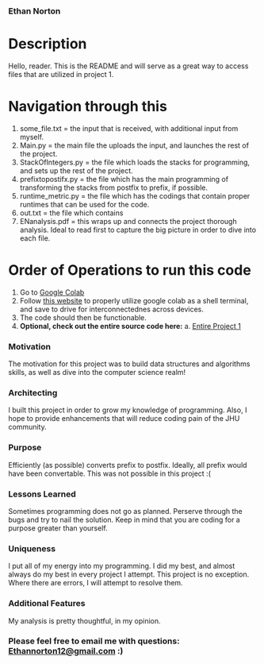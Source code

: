 ### Ethan Norton

# Description 
Hello, reader. This is the README and will serve as a great way to access files that are utilized in project 1.


# Navigation through this 
1. some_file.txt = the input that is received, with additional input from myself.
2. Main.py = the main file the uploads the input, and launches the rest of the project.
3. StackOfIntegers.py =  the file which loads the stacks for programming, and sets up the rest of the project.
4. prefixtopostifx.py = the file which has the main programming of transforming the stacks from postfix to prefix, if possible.
5. runtime_metric.py = the file which has the codings that contain proper runtimes that can be used for the code. 
6. out.txt = the file which contains 
7. ENanalysis.pdf = this wraps up and connects the project thorough analysis. Ideal to read first to capture the big picture in order to dive into each file. 


# Order of Operations to run this code
1. Go to [Google Colab](https://colab.research.google.com/) 
2. Follow [this website](https://medium.com/analytics-vidhya/how-to-use-google-colab-with-github-via-google-drive-68efb23a42d) to properly utilize google colab as a shell terminal, and save to drive for interconnectednes across devices.
3. The code should then be functionable.
4. **Optional, check out the entire source code here:**
   a. [Entire Project 1](https://github.com/EthanNorton/JHU.625.202.git)
 
 ### Motivation 
  The motivation for this project was to build data structures and algorithms skills, as well as dive into the computer science realm! 
  
 ### Architecting 

I built this project in order to grow my knowledge of programming. Also, I hope to provide enhancements that will reduce coding pain of the JHU community.

### Purpose

Efficiently (as possible) converts prefix to postfix. Ideally, all prefix would have been convertable. This was not possible in this project :(

### Lessons Learned

Sometimes programming does not go as planned. Perserve through the bugs and try to nail the solution. Keep in mind that you are coding for a purpose greater than yourself.

### Uniqueness

I put all of my energy into my programming. I did my best, and almost always do my best in every project I attempt. This project is no exception. Where there are errors, I will attempt to resolve them.

### Additional Features

My analysis is pretty thoughtful, in my opinion. 

### Please feel free to email me with questions: Ethannorton12@gmail.com :)
